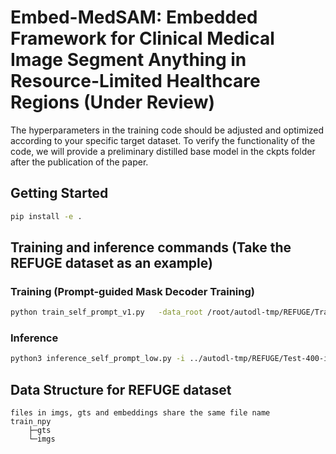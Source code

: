 # Embed-MedSAM: Embedded Framework for Clinical Medical Image Segment Anything in Resource-Limited Healthcare Regions (Under Review)
The hyperparameters in the training code should be adjusted and optimized according to your specific target dataset. To verify the functionality of the code, we will provide a preliminary distilled base model in the ckpts folder after the publication of the paper.

## Getting Started
```bash
pip install -e .
```

## Training and inference commands (Take the REFUGE dataset as an example)
### Training (Prompt-guided Mask Decoder Training)
```bash
python train_self_prompt_v1.py   -data_root /root/autodl-tmp/REFUGE/Training-400-npy   -pretrained_checkpoint ckpts/pretrained_model.pth   -work_dir work_dir/disc_cup_train_self_box   -num_epochs 100   -batch_size 8   -num_workers 8   -device cuda:0
```

### Inference
```bash
python3 inference_self_prompt_low.py -i ../autodl-tmp/REFUGE/Test-400-imgs -o preds_selfprompt -c work_dir/disc_cup_train_self_box/medsam_lite_4.pth
```

## Data Structure for REFUGE dataset
    files in imgs, gts and embeddings share the same file name
    train_npy
        ├─gts
        └─imgs
